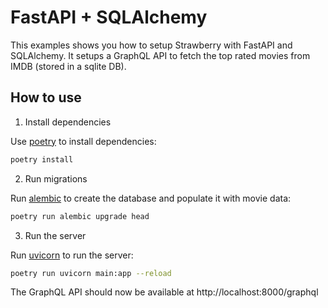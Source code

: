 # FastAPI + SQLAlchemy

This examples shows you how to setup Strawberry with FastAPI and SQLAlchemy. It
setups a GraphQL API to fetch the top rated movies from IMDB (stored in a sqlite
DB).

## How to use

1. Install dependencies

Use [poetry](https://python-poetry.org/) to install dependencies:

```bash
poetry install
```

2. Run migrations

Run [alembic](https://alembic.sqlalchemy.org/en/latest/) to create the database
and populate it with movie data:

```bash
poetry run alembic upgrade head
```

3. Run the server

Run [uvicorn](https://www.uvicorn.org/) to run the server:

```bash
poetry run uvicorn main:app --reload
```

The GraphQL API should now be available at http://localhost:8000/graphql
